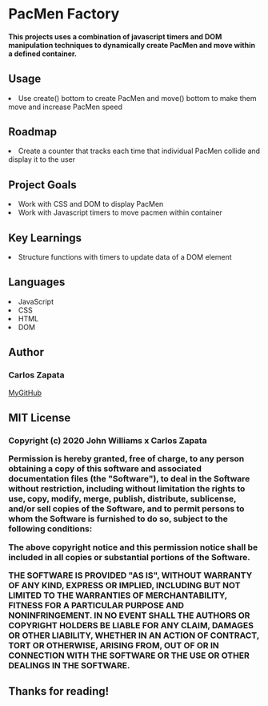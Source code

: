 <h1>PacMen Factory</h1>
<h4>This projects uses a combination of javascript timers and DOM manipulation techniques to dynamically create PacMen and move within a defined container. </h4>

<h2>Usage</h2>
<li>Use create() bottom to create PacMen and move() bottom to make them move and increase PacMen speed</li>

<h2>Roadmap</h2>
<li>Create a counter that tracks each time that individual PacMen collide and display it to the user</li>


<h2>Project Goals</h2> 
    <li>Work with CSS and DOM to display PacMen</li>
    <li>Work with Javascript timers to move pacmen within container</li>


<h2> Key Learnings </h2> 
   <li> Structure functions with timers to update data of a DOM element</li>


<h2> Languages </h2>
<li>JavaScript</li>
<li>CSS</li>
<li>HTML</li>
<li>DOM</li>

<h2> Author </h2> 
<h3> Carlos Zapata </h3>
<a href="https://github.com/czapata08">MyGitHub</a>

<h2>MIT License</h2>
<h3>
Copyright (c) 2020 John Williams x Carlos Zapata

Permission is hereby granted, free of charge, to any person obtaining a copy
of this software and associated documentation files (the "Software"), to deal
in the Software without restriction, including without limitation the rights
to use, copy, modify, merge, publish, distribute, sublicense, and/or sell
copies of the Software, and to permit persons to whom the Software is
furnished to do so, subject to the following conditions:

The above copyright notice and this permission notice shall be included in all
copies or substantial portions of the Software.

THE SOFTWARE IS PROVIDED "AS IS", WITHOUT WARRANTY OF ANY KIND, EXPRESS OR
IMPLIED, INCLUDING BUT NOT LIMITED TO THE WARRANTIES OF MERCHANTABILITY,
FITNESS FOR A PARTICULAR PURPOSE AND NONINFRINGEMENT. IN NO EVENT SHALL THE
AUTHORS OR COPYRIGHT HOLDERS BE LIABLE FOR ANY CLAIM, DAMAGES OR OTHER
LIABILITY, WHETHER IN AN ACTION OF CONTRACT, TORT OR OTHERWISE, ARISING FROM,
OUT OF OR IN CONNECTION WITH THE SOFTWARE OR THE USE OR OTHER DEALINGS IN THE
SOFTWARE.</h3>

<h2> Thanks for reading! </h2>
